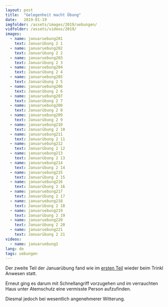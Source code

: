 ```yaml
---
layout: post
title:  "Gelegenheit macht Übung"
date:   2019-01-19
imgfolder: /assets/images/2019/uebungen/
vidfolder: /assets/videos/2019/
images:
  - name: januaruebung201
    text: Januarübung 2 1
  - name: januaruebung202
    text: Januarübung 2 2
  - name: januaruebung203
    text: Januarübung 2 3
  - name: januaruebung204
    text: Januarübung 2 4
  - name: januaruebung205
    text: Januarübung 2 5
  - name: januaruebung206
    text: Januarübung 2 6
  - name: januaruebung207
    text: Januarübung 2 7
  - name: januaruebung208
    text: Januarübung 2 8
  - name: januaruebung209
    text: Januarübung 2 9
  - name: januaruebung210
    text: Januarübung 2 10
  - name: januaruebung211
    text: Januarübung 2 11
  - name: januaruebung212
    text: Januarübung 2 12
  - name: januaruebung213
    text: Januarübung 2 13
  - name: januaruebung214
    text: Januarübung 2 14
  - name: januaruebung215
    text: Januarübung 2 15
  - name: januaruebung216
    text: Januarübung 2 16
  - name: januaruebung217
    text: Januarübung 2 17
  - name: januaruebung218
    text: Januarübung 2 18
  - name: januaruebung219
    text: Januarübung 2 19
  - name: januaruebung220
    text: Januarübung 2 20
  - name: januaruebung221
    text: Januarübung 2 21
videos:
  - name: januaruebung2
lang: de
tags: uebungen
---
```

Der zweite Teil der Januarübung fand wie im [ersten Teil](/2019/01/05/spass-am-ueben-trotz-kaelte/) wieder beim Trinkl Anwesen statt. 

Erneut ging es darum mit Schnellangriff vorzugehen und im verrauchten Haus unter Atemschutz eine vermisste Person aufzufinden.

Diesmal jedoch bei wesentlich angenehmerer Witterung.
